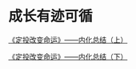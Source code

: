 # 成长有迹可循

[《定投改变命运》——内化总结（上）](https://github.com/Galaxy1227/Galaxy1227.github.io/blob/master/%E3%80%8A%E5%AE%9A%E6%8A%95%E6%94%B9%E5%8F%98%E5%91%BD%E8%BF%90%E3%80%8B%E2%80%94%E2%80%94%E5%86%85%E5%8C%96%E6%80%BB%E7%BB%93.md)

[《定投改变命运》——内化总结（下）](https://github.com/Galaxy1227/Galaxy1227.github.io/blob/master/%E3%80%8A%E5%AE%9A%E6%8A%95%E6%94%B9%E5%8F%98%E5%91%BD%E8%BF%90%E3%80%8B%E2%80%94%E2%80%94%E5%86%85%E5%8C%96%E6%80%BB%E7%BB%93%EF%BC%88%E4%B8%8B%EF%BC%89.md)
